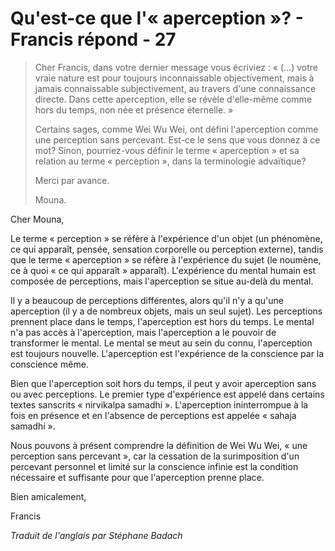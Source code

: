 # Qu'est-ce que l'« aperception »? - Francis répond - 27

>Cher Francis, dans votre dernier message vous écriviez : « (...) votre vraie nature est pour toujours inconnaissable objectivement, mais à jamais connaissable subjectivement, au travers d'une connaissance directe. Dans cette aperception, elle se révèle d'elle-même comme hors du temps, non née et présence éternelle. »
>
>Certains sages, comme Wei Wu Wei, ont défini l'aperception comme une perception sans percevant. Est-ce le sens que vous donnez à ce mot? Sinon, pourriez-vous définir le terme « aperception » et sa relation au terme « perception », dans la terminologie advaïtique?
>
>Merci par avance.
>
>Mouna.

Cher Mouna,

Le terme « perception » se réfère à l'expérience d'un objet (un phénomène, ce qui apparaît, pensée, sensation corporelle ou perception externe), tandis que le terme « aperception » se réfère à l'expérience du sujet (le noumène, ce à quoi « ce qui apparaît » apparaît). L'expérience du mental humain est composée de perceptions, mais l'aperception se situe au-delà du mental.

Il y a beaucoup de perceptions différentes, alors qu'il n'y a qu'une aperception (il y a de nombreux objets, mais un seul sujet). Les perceptions prennent place dans le temps, l'aperception est hors du temps. Le mental n'a pas accès à l'aperception, mais l'aperception a le pouvoir de transformer le mental. Le mental se meut au sein du connu, l'aperception est toujours nouvelle. L'aperception est l'expérience de la conscience par la conscience même.

Bien que l'aperception soit hors du temps, il peut y avoir aperception sans ou avec perceptions. Le premier type d'expérience est appelé dans certains textes sanscrits « nirvikalpa samadhi ». L'aperception ininterrompue à la fois en présence et en l'absence de perceptions est appelée « sahaja samadhi ».

Nous pouvons à présent comprendre la définition de Wei Wu Wei, « une perception sans percevant », car la cessation de la surimposition d'un percevant personnel et limité sur la conscience infinie est la condition nécessaire et suffisante pour que l'aperception prenne place.

Bien amicalement,

Francis

_Traduit de l'anglais par Stéphane Badach_

